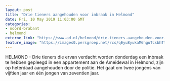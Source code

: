 ```yaml
---
layout: post
title: "Drie tieners aangehouden voor inbraak in Helmond"
date: Fri, 10 May 2019 11:03:00 GMT
categories: 
- noord-brabant 
- helmond 
externe_link: "https://www.ad.nl/helmond/drie-tieners-aangehouden-voor-inbraak-in-helmond~aa92e791/"
feature_image: "https://images0.persgroep.net/rcs/qEyu8yukaM6hguTcsbhTttIcfes/diocontent/108400410/_fitwidth/400/?appId=21791a8992982cd8da851550a453bd7f&quality=0.7"
---
```


HELMOND - Drie tieners die ervan verdacht worden donderdag een inbraak te hebben gepleegd in een appartement aan de Ameidewal in Helmond, zijn op heterdaad aangehouden door de politie. Het gaat om twee jongens van vijftien jaar en één jongen van zeventien jaar.
